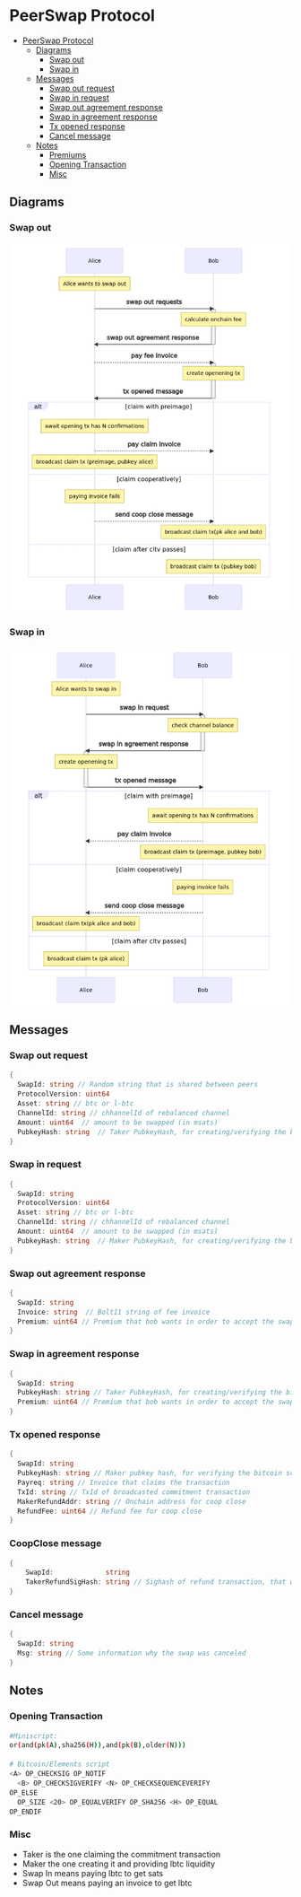 # PeerSwap Protocol

- [PeerSwap Protocol](#peerswap-protocol)
  - [Diagrams](#diagrams)
    - [Swap out](#swap-out)
    - [Swap in](#swap-in)
  - [Messages](#messages)
    - [Swap out request](#swap-out-request)
    - [Swap in request](#swap-in-request)
    - [Swap out agreement response](#swap-out-agreement-response)
    - [Swap in agreement response](#swap-in-agreement-response)
    - [Tx opened response](#tx-opened-response)
    - [Cancel message](#cancel-message)
  - [Notes](#notes)
    - [Premiums](#premiums)
    - [Opening Transaction](#opening-transaction)
    - [Misc](#misc)
  
## Diagrams

### Swap out

![swap out](img/swap-out-sequence.png)

### Swap in

![swap in](img/swap-in-sequence.png)

## Messages

### Swap out request

```go
{
  SwapId: string // Random string that is shared between peers
  ProtocolVersion: uint64
  Asset: string // btc or l-btc
  ChannelId: string // chhannelId of rebalanced channel
  Amount: uint64  // amount to be swapped (in msats)
  PubkeyHash: string  // Taker PubkeyHash, for creating/verifying the bitcoin script
}
```

### Swap in request

```go
{
  SwapId: string
  ProtocolVersion: uint64
  Asset: string // btc or l-btc
  ChannelId: string // chhannelId of rebalanced channel
  Amount: uint64  // amount to be swapped (in msats)
  PubkeyHash: string  // Maker PubkeyHash, for creating/verifying the bitcoin script
}
```

### Swap out agreement response

```go
{
  SwapId: string 
  Invoice: string  // Bolt11 string of fee invoice
  Premium: uint64 // Premium that bob wants in order to accept the swap
}
```

### Swap in agreement response

```go
{
  SwapId: string
  PubkeyHash: string // Taker PubkeyHash, for creating/verifying the bitcoin script
  Premium: uint64 // Premium that bob wants in order to accept the swap
}
```

### Tx opened response

```go
{
  SwapId: string 
  PubkeyHash: string // Maker pubkey hash, for verifying the bitcoin script
  Payreq: string // Invoice that claims the transaction
  TxId: string // TxId of broadcasted commitment transaction
  MakerRefundAddr: string // Onchain address for coop close
  RefundFee: uint64 // Refund fee for coop close
}
```
### CoopClose message
```go
{
    SwapId:             string
    TakerRefundSigHash: string // Sighash of refund transaction, that was ubilt using MakerRefundAddr and RefundFee 
}
```
### Cancel message

```go
{
  SwapId: string
  Msg: string // Some information why the swap was canceled
}
```

## Notes


### Opening Transaction

```bash
#Miniscript:
or(and(pk(A),sha256(H)),and(pk(B),older(N)))

# Bitcoin/Elements script
<A> OP_CHECKSIG OP_NOTIF
  <B> OP_CHECKSIGVERIFY <N> OP_CHECKSEQUENCEVERIFY
OP_ELSE
  OP_SIZE <20> OP_EQUALVERIFY OP_SHA256 <H> OP_EQUAL
OP_ENDIF

```

### Misc

- Taker is the one claiming the commitment transaction
- Maker the one creating it and providing lbtc liquidity
- Swap In means paying lbtc to get sats
- Swap Out means paying an invoice to get lbtc
